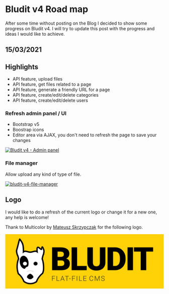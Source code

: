 # Bludit v4 Road map
<!-- date: 2021-01-15 18:00:00 -->

After some time without posting on the Blog I decided to show some progress on Bludit v4. I will try to update this post with the progress and ideas I would like to achieve.

## 15/03/2021

## Highlights
- API feature, upload files
- API feature, get files related to a page
- API feature, generate a friendly URL for a page
- API feature, create/edit/delete categories
- API feature, create/edit/delete users

### Refresh admin panel / UI
- Bootstrap v5
- Boostrap icons
- Editor area via AJAX, you don't need to refresh the page to save your changes

<a href="https://ibb.co/zZjzmXp"><img src="https://i.ibb.co/5LtP1rm/Screenshot-2021-01-15-at-17-48-59.png" alt="Bludit v4 - Admin panel" border="0"></a>

### File manager
Allow upload any kind of type of file.

<a href="https://ibb.co/sWTpr9S"><img src="https://i.ibb.co/5KQXVhD/bludit-v4-file-manager.png" alt="bludit-v4-file-manager" border="0"></a>

## Logo
I would like to do a refresh of the current logo or change it for a new one, any help is welcome!

Thank to Multicolor by [Mateusz Skrzypczak](https://www.facebook.com/multicolorstargard) for the following logo.

<img src="https://github.com/bludit/logos/raw/master/multicolor/yello.png" alt="alternative-logo-by-mulicolor">
